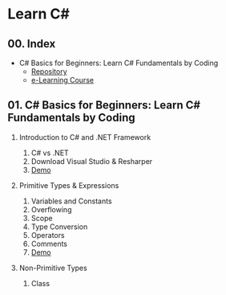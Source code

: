 # Learn C#

## 00. Index

- C# Basics for Beginners: Learn C# Fundamentals by Coding
  - [Repository](./CsharpFundamentals)
  - [e-Learning Course](https://www.udemy.com/course/csharp-tutorial-for-beginners/)



## 01. C# Basics for Beginners: Learn C# Fundamentals by Coding

1. Introduction to C# and .NET Framework
   1. C# vs .NET
   2. Download Visual Studio & Resharper
   3. [Demo](./CsharpFundamentals/Demos/Chap01)
2. Primitive Types & Expressions
   1. Variables and Constants
   2. Overflowing
   3. Scope
   4. Type Conversion
   5. Operators
   6. Comments
   7. [Demo](./CsharpFundamentals/Demos/Chap02)

3. Non-Primitive Types
   1. Class